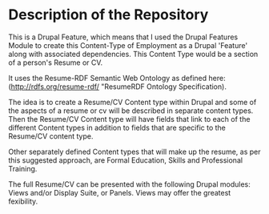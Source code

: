 # Description of the Repository

This is a Drupal Feature, which means that I used the Drupal Features Module to create this Content-Type of Employment as a Drupal 'Feature' along with associated dependencies.  This Content Type would be a section of a person's Resume or CV.

It uses the Resume-RDF Semantic Web Ontology as defined here:  (http://rdfs.org/resume-rdf/ "ResumeRDF Ontology Specification).  

The idea is to create a Resume/CV Content type within Drupal and some of the aspects of a resume or cv will be described in separate content types.  Then the Resume/CV Content type will have fields that link to each of the different Content types in addition to fields that are specific to the Resume/CV content type.  

Other separately defined Content types that will make up the resume, as per this suggested approach, are Formal Education, Skills and Professional Training.  

The full Resume/CV can be presented with the following Drupal modules: Views and/or Display Suite, or Panels.  Views may offer the greatest fexibility.
